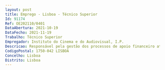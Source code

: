 ```yaml
--- 
layout: post
title: Emprego - Lisboa - Técnico Superior
Id: 91174
Ref: OE202110/0401
DataAbertura: 2021-10-19
DataFecho: 2021-11-19
Trabalho: Técnico Superior
Empregador: Instituto do Cinema e do Audiovisual, I.P.
Descricao: Responsável pela gestão dos processos de apoio financeiro atribuídos pelo ICA às produtoras nacionais, na sequência da realização de concursos para o efeito. Tarefas   Acompanhar o cumprimento da execução do contrato de apoio financeiro   Execução de validação de documentação e materiais para efeitos de pagamento de prestações contratuais   Analisar a execução contratual e articular com beneficiários o cumprimento do contrato.
CodigoPostal: 1750-042 LISBOA
Concelho: Lisboa
Distrito: Lisboa
--- 
```

